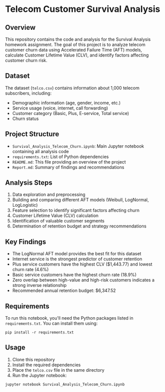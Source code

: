 # Telecom Customer Survival Analysis

## Overview
This repository contains the code and analysis for the Survival Analysis homework assignment. The goal of this project is to analyze telecom customer churn data using Accelerated Failure Time (AFT) models, calculate Customer Lifetime Value (CLV), and identify factors affecting customer churn risk.

## Dataset
The dataset (`telco.csv`) contains information about 1,000 telecom subscribers, including:
- Demographic information (age, gender, income, etc.)
- Service usage (voice, internet, call forwarding)
- Customer category (Basic, Plus, E-service, Total service)
- Churn status

## Project Structure
- `Survival_Analysis_Telecom_Churn.ipynb`: Main Jupyter notebook containing all analysis code
- `requirements.txt`: List of Python dependencies
- `README.md`: This file providing an overview of the project
- `Report.md`: Summary of findings and recommendations

## Analysis Steps
1. Data exploration and preprocessing
2. Building and comparing different AFT models (Weibull, LogNormal, LogLogistic)
3. Feature selection to identify significant factors affecting churn
4. Customer Lifetime Value (CLV) calculation
5. Identification of valuable customer segments
6. Determination of retention budget and strategy recommendations

## Key Findings
- The LogNormal AFT model provides the best fit for this dataset
- Internet service is the strongest predictor of customer retention
- Plus service customers have the highest CLV ($1,443.77) and lowest churn rate (4.6%)
- Basic service customers have the highest churn rate (18.9%)
- Zero overlap between high-value and high-risk customers indicates a strong inverse relationship
- Recommended annual retention budget: $6,347.52

## Requirements
To run this notebook, you'll need the Python packages listed in `requirements.txt`. You can install them using:

```
pip install -r requirements.txt
```

## Usage
1. Clone this repository
2. Install the required dependencies
3. Place the `telco.csv` file in the same directory
4. Run the Jupyter notebook:
```
jupyter notebook Survival_Analysis_Telecom_Churn.ipynb
```


